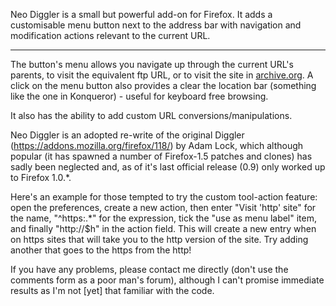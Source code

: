 Neo Diggler is a small but powerful add-on for Firefox. It adds a customisable menu button next to the address bar with navigation and modification actions relevant to the current URL.
___
The button's menu allows you navigate up through the current URL's parents, to visit the equivalent ftp URL, or to visit the site in [archive.org](https://archive.org/). A click on the menu button also provides a clear the location bar (something like the one in Konqueror) - useful for keyboard free browsing.

It also has the ability to add custom URL conversions/manipulations.

Neo Diggler is an adopted re-write of the original Diggler (https://addons.mozilla.org/firefox/118/) by Adam Lock, which although popular (it has spawned a number of Firefox-1.5 patches and clones) has sadly been neglected and, as of it's last official release (0.9) only worked up to Firefox 1.0.*.

Here's an example for those tempted to try the custom tool-action feature: open the preferences, create a new action, then enter "Visit 'http' site" for the name, "^https:.*" for the expression, tick the "use as menu label" item, and finally "http://$h" in the action field. This will create a new entry when on https sites that will take you to the http version of the site. Try adding another that goes to the https from the http!

If you have any problems, please contact me directly (don't use the comments form as a poor man's forum), although I can't promise immediate results as I'm not [yet] that familiar with the code.
